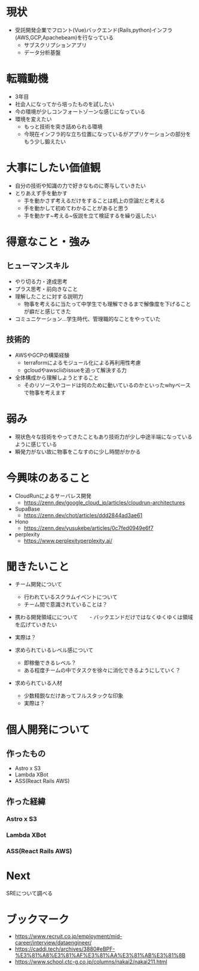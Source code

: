 # 現状
- 受託開発企業でフロント(Vue)バックエンド(Rails,python)インフラ(AWS,GCP,Apachebeam)を行なっている
  - サブスクリプションアプリ
  - データ分析基盤

# 転職動機

- 3年目
- 社会人になってから培ったものを試したい
- 今の環境が少しコンフォートゾーンな感じになっている
- 環境を変えたい
  - もっと技術を突き詰められる環境
  - 今現在インフラ的な立ち位置になっているがアプリケーションの部分をもう少し鍛えたい 

# 大事にしたい価値観

- 自分の技術や知識の力で好きなものに寄与していきたい
- とりあえず手を動かす
  - 手を動かさず考えるだけをすることは机上の空論だと考える
  - 手を動かして初めてわかることがあると思う
  - 手を動かす~考える~仮説を立て検証するを繰り返したい

# 得意なこと・強み

## ヒューマンスキル
- やり切る力・達成思考
- プラス思考・前向きなこと
- 理解したことに対する説明力
  - 物事を考えるに当たって中学生でも理解できるまで解像度を下げることが癖だと感じてきた
- コミュニケーション...学生時代、管理職的なことをやっていた

## 技術的
- AWSやGCPの構築経験
  - terraformによるモジュール化による再利用性考慮
  - gcloudやawscliのissueを追って解決する力
- 全体構成から理解しようとすること
  - そのリソースやコードは何のために動いているのかといったwhyベースで物事を考えます

 # 弱み
 - 現状色々な技術をやってきたこともあり技術力が少し中途半端になっているように感じている
 - 瞬発力がない故に物事をこなすのに少し時間がかかる

# 今興味のあること
- CloudRunによるサーバレス開発
  - https://zenn.dev/google_cloud_jp/articles/cloudrun-architectures
- SupaBase
  - https://zenn.dev/chot/articles/ddd2844ad3ae61
- Hono
  - https://zenn.dev/yusukebe/articles/0c7fed0949e6f7
- perplexity
  - https://www.perplexityperplexity.ai/
 
# 聞きたいこと

- チーム開発について
  - 行われているスクラムイベントについて
  - チーム間で意識されていることは？

- 携わる開発領域にについて
　　- バックエンドだけではなくゆくゆくは領域を広げていきたい
 - 実際は？

- 求められているレベル感について
  - 即稼働できるレベル？
  - ある程度チームの中でタスクを徐々に消化できるようにしていく？

- 求められている人材
  - 少数精鋭なだけあってフルスタックな印象
  - 実際は？


# 個人開発について

## 作ったもの
- Astro x S3
- Lambda XBot
- ASS(React Rails AWS)

## 作った経緯

### Astro x S3

### Lambda XBot

### ASS(React Rails AWS)

# Next
SREについて調べる


# ブックマーク
- https://www.recruit.co.jp/employment/mid-career/interview/dataengineer/
- https://caddi.tech/archives/3880#eBPF-%E3%81%A8%E3%81%AF%E3%81%AA%E3%81%AB%E3%81%8B
- https://www.school.ctc-g.co.jp/columns/nakai2/nakai211.html

